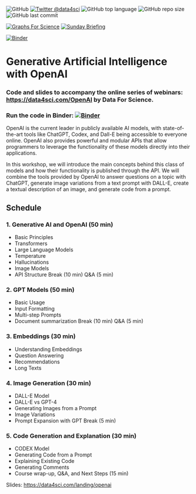 ![GitHub](https://img.shields.io/github/license/DataForScience/OpenAI)
[![Twitter @data4sci](https://img.shields.io/twitter/follow/data4sci)](https://twitter.com/intent/follow?screen_name=data4sci)
![GitHub top language](https://img.shields.io/github/languages/top/DataForScience/OpenAI)
![GitHub repo size](https://img.shields.io/github/repo-size/DataForScience/OpenAI)
![GitHub last commit](https://img.shields.io/github/last-commit/DataForScience/OpenAI)

[![Graphs For Science](https://img.shields.io/badge/Graphs_For_Science-Subscribe-blue)](https://graphs4sci.substack.com/)
[![Sunday Briefing](https://img.shields.io/badge/Sunday_Briefing-Subscribe-blue)](https://data4sci.ck.page/8a51c452bc)


[![Binder](https://mybinder.org/badge_logo.svg)](https://mybinder.org/v2/gh/DataForScience/AdvancedNLP/master)


# Generative Artificial Intelligence with OpenAI

### Code and slides to accompany the online series of webinars: https://data4sci.com/OpenAI by Data For Science.

### Run the code in Binder: [![Binder](https://mybinder.org/badge_logo.svg)](https://mybinder.org/v2/gh/DataForScience/OpenAI/master)

OpenAI is the current leader in publicly available AI models, with state-of-the-art tools like ChatGPT, Codex, and Dall-E being accessible to everyone online. OpenAI also provides powerful and modular APIs that allow programmers to leverage the functionality of these models directly into their applications.

In this workshop, we will introduce the main concepts behind this class of models and how their functionality is published through the API. We will combine the tools provided by OpenAI to answer questions on a topic with ChatGPT, generate image variations from a text prompt with DALL-E, create a textual description of an image, and generate code from a prompt.

## Schedule
### 1. Generative AI and OpenAI (50 min)
- Basic Principles
- Transformers
- Large Language Models
- Temperature
- Hallucinations
- Image Models
- API Structure
Break (10 min)
Q&A (5 min)

### 2. GPT Models (50 min)
- Basic Usage
- Input Formatting
- Multi-step Prompts
- Document summarization
Break (10 min)
Q&A (5 min)

### 3. Embeddings (30 min)
- Understanding Embeddings
- Question Answering
- Recommendations
- Long Texts

### 4. Image Generation (30 min)
- DALL-E Model
- DALL-E vs GPT-4
- Generating Images from a Prompt
- Image Variations
- Prompt Expansion with GPT
Break (5 min)

### 5. Code Generation and Explanation (30 min)
- CODEX Model
- Generating Code from a Prompt
- Explaining Existing Code
- Generating Comments
- Course wrap-up, Q&A, and Next Steps (15 min)

Slides: https://data4sci.com/landing/openai